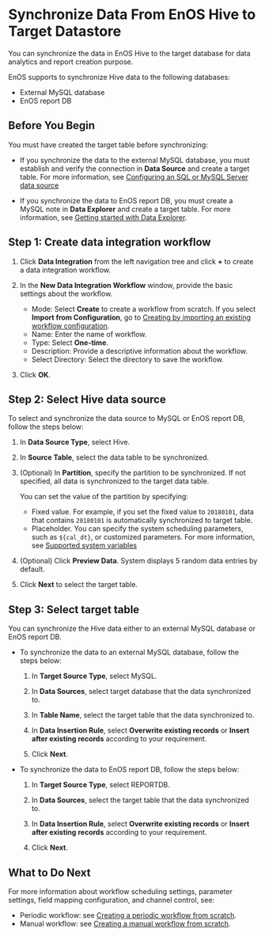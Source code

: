# Synchronize Data From EnOS Hive to Target Datastore

You can synchronize the data in EnOS Hive to the target database for data analytics and report creation purpose.

EnOS supports to synchronize Hive data to the following databases:

- External MySQL database
- EnOS report DB

## Before You Begin

You must have created the target table before synchronizing:

- If you synchronize the data to the external MySQL database, you must establish and verify the connection in **Data Source** and create a target table. For more information, see [Configuring an SQL or MySQL Server data source](../data_source/connecting_mysql)

- If you synchronize the data to EnOS report DB, you must create a MySQL note in **Data Explorer** and create a target table. For more information, see [Getting started with Data Explorer](https://www.envisioniot.com/docs/data-explorer/en/latest/gettingstarted.html).


## Step 1: Create data integration workflow

1. Click **Data Integration** from the left navigation tree and click **+** to create a data integration workflow.

2. In the **New Data Integration Workflow** window, provide the basic settings about the workflow.

   - Mode: Select **Create** to create a workflow from scratch. If you select **Import from Configuration**, go to [Creating by importing an existing workflow configuration](importing_existing_config).
   - Name: Enter the name of workflow.
   - Type: Select **One-time**.
   - Description: Provide a descriptive information about the workflow.
   - Select Directory: Select the directory to save the workflow.

3. Click **OK**.

## Step 2: Select Hive data source

To select and synchronize the data source to MySQL or EnOS report DB, follow the steps below:  

1. In **Data Source Type**, select Hive.

2. In **Source Table**, select the data table to be synchronized.

3. (Optional) In **Partition**, specify the partition to be synchronized. If not specified, all data is synchronized to the target data table.

   You can set the value of the partition by specifying:
   - Fixed value. For example, if you set the fixed value to `20180101`, data that contains `20180101` is automatically synchronized to target table.
   - Placeholder. You can specify the system scheduling parameters, such as `${cal_dt}`, or customized parameters. For more information, see [Supported system variables](../system_variables)

4. (Optional) Click **Preview Data**. System displays 5 random data entries by default.

5. Click **Next** to select the target table.


## Step 3: Select target table

You can synchronize the Hive data either to an external MySQL database or EnOS report DB.

- To synchronize the data to an external MySQL database, follow the steps below:

  1. In **Target Source Type**, select MySQL.

  2. In **Data Sources**, select target database that the data synchronized to.

  3. In **Table Name**, select the target table that the data synchronized to.

  4. In **Data Insertion Rule**, select **Overwrite existing records** or **Insert after existing records** according to your requirement.

  5. Click **Next**.


- To synchronize the data to EnOS report DB, follow the steps below:

  1. In **Target Source Type**, select REPORTDB.

  2. In **Data Sources**, select the target table that the data synchronized to.

  3. In **Data Insertion Rule**, select **Overwrite existing records** or **Insert after existing records** according to your requirement.

  4. Click **Next**.

## What to Do Next

For more information about workflow scheduling settings, parameter settings, field mapping configuration, and channel control, see:

- Periodic workflow: see [Creating a periodic workflow from scratch](creating_scratch_periodic).
- Manual workflow: see [Creating a manual workflow from scratch](creating_scratch_onetime).
